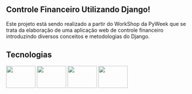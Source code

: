 <h2> Controle Financeiro Utilizando Django! </h2>

Este projeto está sendo realizado a partir do WorkShop da PyWeek que se trata da elaboração de uma aplicação web de controle financeiro introduzindo diversos conceitos e metodologias do Django.

<h2> Tecnologias </h2>

<p>
    <img height="60" width="80" src="https://cdn.jsdelivr.net/gh/devicons/devicon/icons/html5/html5-original-wordmark.svg"/>
    <img height="60" width="80" src="https://cdn.jsdelivr.net/gh/devicons/devicon/icons/css3/css3-original-wordmark.svg"/>
    <img height="60" width="80" src="https://cdn.jsdelivr.net/gh/devicons/devicon/icons/python/python-original-wordmark.svg"/>   
    <img height="60" width="80" src="https://cdn.jsdelivr.net/gh/devicons/devicon/icons/django/django-original-wordmark.svg"/> 
</p>